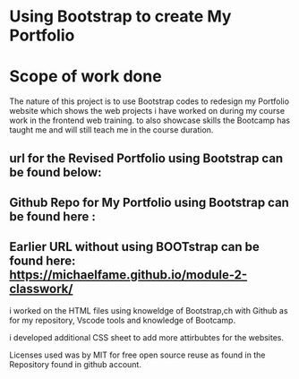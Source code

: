 # Using Bootstrap to create My Portfolio

#  Scope of work done

The nature of this project is to use Bootstrap codes to redesign my Portfolio website which shows the web projects i have worked on during my course work in the frontend web training. to also showcase skills the Bootcamp has taught me and will still teach me in the course duration. 

## url for the Revised Portfolio using Bootstrap can be found below: 


## Github Repo for My Portfolio using Bootstrap can be found here :

## Earlier URL without using BOOTstrap can be found here: https://michaelfame.github.io/module-2-classwork/

i worked on the HTML files using knoweldge of Bootstrap,ch with Github as for my repository, Vscode tools and knowledge of Bootcamp. 

i developed additional CSS sheet to add more attirbubtes for the websites.


Licenses used was by MIT for free open source reuse as found in the Repository found in github account.